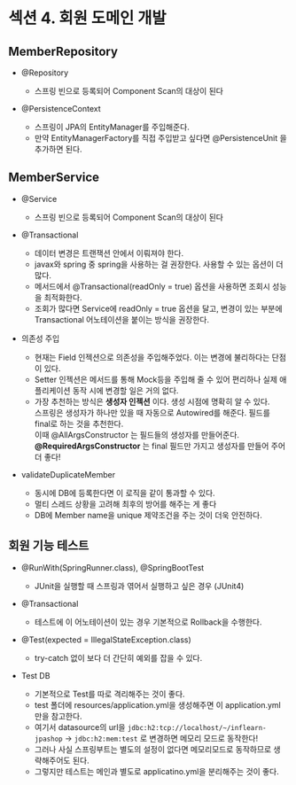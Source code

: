 # 섹션 4. 회원 도메인 개발

## MemberRepository

- @Repository 
  - 스프링 빈으로 등록되어 Component Scan의 대상이 된다


- @PersistenceContext
  - 스프링이 JPA의 EntityManager를 주입해준다. 
  - 만약 EntityManagerFactory를 직접 주입받고 싶다면 @PersistenceUnit 을 추가하면 된다.

## MemberService

- @Service
  - 스프링 빈으로 등록되어 Component Scan의 대상이 된다


- @Transactional
  - 데이터 변경은 트랜잭션 안에서 이뤄져야 한다.
  - javax와 spring 중 spring을 사용하는 걸 권장한다. 사용할 수 있는 옵션이 더 많다.
  - 메서드에서 @Transactional(readOnly = true) 옵션을 사용하면 조회시 성능을 최적화한다. 
  - 조회가 많다면 Service에 readOnly = true 옵션을 달고, 변경이 있는 부분에 Transactional 어노테이션을 붙이는 방식을 권장한다.


- 의존성 주입
  - 현재는 Field 인젝션으로 의존성을 주입해주었다. 이는 변경에 불리하다는 단점이 있다.
  - Setter 인젝션은 메서드를 통해 Mock등을 주입해 줄 수 있어 편리하나 실제 애플리케이션 동작 시에 변경할 일은 거의 없다.
  - 가장 추천하는 방식은 **생성자 인젝션** 이다. 생성 시점에 명확히 알 수 있다.   
    스프링은 생성자가 하나만 있을 때 자동으로 Autowired를 해준다. 필드를 final로 하는 것을 추천한다.  
    이때 @AllArgsConstructor 는 필드들의 생성자를 만들어준다. **@RequiredArgsConstructor** 는 final 필드만 가지고 생성자를 만들어 주어 더 좋다!
   


- validateDuplicateMember
  - 동시에 DB에 등록한다면 이 로직을 같이 통과할 수 있다.
  - 멀티 스레드 상황을 고려해 최후의 방어를 해주는 게 좋다
  - DB에 Member name을 unique 제약조건을 주는 것이 더욱 안전하다.

## 회원 기능 테스트
- @RunWith(SpringRunner.class), @SpringBootTest
  - JUnit을 실행할 때 스프링과 엮어서 실행하고 싶은 경우 (JUnit4)


- @Transactional
  - 테스트에 이 어노테이션이 있는 경우 기본적으로 Rollback을 수행한다.


- @Test(expected = IllegalStateException.class) 
  - try-catch 없이 보다 더 간단히 예외를 잡을 수 있다.


- Test DB
  - 기본적으로 Test를 따로 격리해주는 것이 좋다.
  - test 폴더에 resources/application.yml을 생성해주면 이 application.yml만을 참고한다.
  - 여기서 datasource의 url을 `jdbc:h2:tcp://localhost/~/inflearn-jpashop` -> `jdbc:h2:mem:test` 로 변경하면 메모리 모드로 동작한다!
  - 그러나 사실 스프링부트는 별도의 설정이 없다면 메모리모드로 동작하므로 생략해주어도 된다.
  - 그렇지만 테스트는 메인과 별도로 applicatino.yml을 분리해주는 것이 좋다.